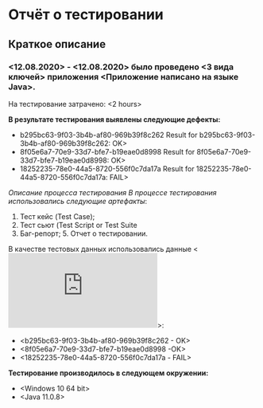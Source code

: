 # Отчёт о тестировании <Legacy>
## Краткое описание
### <12.08.2020> - <12.08.2020> было проведено <3 вида ключей> приложения <Приложение написано на языке Java>.

На тестирование затрачено: <2 hours>

**В результате тестирования выявлены следующие дефекты:**

- b295bc63-9f03-3b4b-af80-969b39f8c262
Result for b295bc63-9f03-3b4b-af80-969b39f8c262: OK>
- 8f05e6a7-70e9-33d7-bfe7-b19eae0d8998
Result for 8f05e6a7-70e9-33d7-bfe7-b19eae0d8998: OK>
- 18252235-78e0-44a5-8720-556f0c7da17a
Result for 18252235-78e0-44a5-8720-556f0c7da17a: FAIL>

*Описание процесса тестирования
В процессе тестирования использовались следующие артефакты*:

1. Тест кейс (Test Case); 
3. Тест сьют (Test Script or Test Suite
4. Баг-репорт; 5. Отчет о тестировании.

В качестве тестовых данных использовались данные <![HomeWorkJava](https://github.com/netology-code/javaqa-homeworks/blob/master/intro/user-manual.md#%D1%80%D1%83%D0%BA%D0%BE%D0%B2%D0%BE%D0%B4%D1%81%D1%82%D0%B2%D0%BE-%D0%B8%D1%81%D0%BF%D0%BE%D0%BB%D1%8C%D0%B7%D0%BE%D0%B2%D0%B0%D0%BD%D0%B8%D1%8F-keyvalidator)>:

- <b295bc63-9f03-3b4b-af80-969b39f8c262 - OK>
- <8f05e6a7-70e9-33d7-bfe7-b19eae0d8998 -OK>
- <18252235-78e0-44a5-8720-556f0c7da17a - FAIL>

**Тестирование производилось в следующем окружении:**

- <Windows 10 64 bit>
- <Java 11.0.8>
